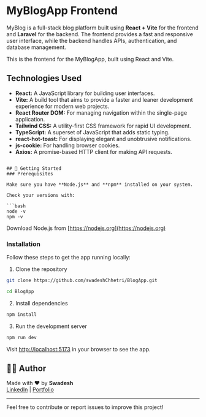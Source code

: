 # MyBlogApp Frontend

MyBlog is a full-stack blog platform built using **React + Vite** for the frontend and **Laravel** for the backend. The frontend provides a fast and responsive user interface, while the backend handles APIs, authentication, and database management.

This is the frontend for the MyBlogApp, built using React and Vite.

## Technologies Used

* **React:** A JavaScript library for building user interfaces.
* **Vite:** A build tool that aims to provide a faster and leaner development experience for modern web projects.
* **React Router DOM:** For managing navigation within the single-page application.
* **Tailwind CSS:** A utility-first CSS framework for rapid UI development.
* **TypeScript:** A superset of JavaScript that adds static typing.
* **react-hot-toast:** For displaying elegant and unobtrusive notifications.
* **js-cookie:** For handling browser cookies.
* **Axios:** A promise-based HTTP client for making API requests.


```

## 🚀 Getting Started
### Prerequisites

Make sure you have **Node.js** and **npm** installed on your system.

Check your versions with:

```bash
node -v
npm -v
```

Download Node.js from [https://nodejs.org](https://nodejs.org)

### Installation

Follow these steps to get the app running locally:

1. Clone the repository

```bash
git clone https://github.com/swadeshChhetri/BlogApp.git

cd BlogApp
```

2. Install dependencies

```bash
npm install
```

3. Run the development server

```bash
npm run dev
```

Visit [http://localhost:5173](http://localhost:5173) in your browser to see the app.

## 🙋‍♂️ Author

Made with ❤️ by **Swadesh**  
[LinkedIn](www.linkedin.com/in/swadeshchhetri) | [Portfolio](https://myportfolio-weld-omega.vercel.app/)

---

Feel free to contribute or report issues to improve this project!


